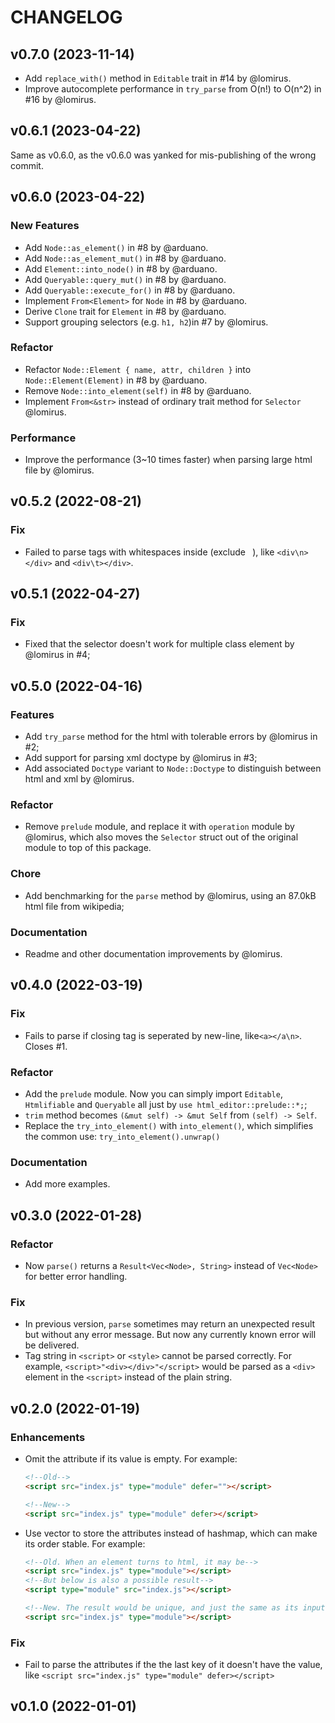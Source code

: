 # CHANGELOG

## v0.7.0 (2023-11-14)

- Add `replace_with()` method in `Editable` trait in #14 by @lomirus.
- Improve autocomplete performance in `try_parse` from O(n!) to O(n^2) in #16 by @lomirus.

## v0.6.1 (2023-04-22)

Same as v0.6.0, as the v0.6.0 was yanked for mis-publishing of the wrong commit.

## v0.6.0 (2023-04-22)

### New Features

- Add `Node::as_element()` in #8 by @arduano.
- Add `Node::as_element_mut()` in #8 by @arduano.
- Add `Element::into_node()` in #8 by @arduano.
- Add `Queryable::query_mut()` in #8 by @arduano.
- Add `Queryable::execute_for()` in #8 by @arduano.
- Implement `From<Element>` for `Node` in #8 by @arduano.
- Derive `Clone` trait for `Element` in #8 by @arduano.
- Support grouping selectors (e.g. `h1, h2`)in #7 by @lomirus.

### Refactor

- Refactor `Node::Element { name, attr, children }` into `Node::Element(Element)` in #8 by @arduano.
- Remove `Node::into_element(self)` in #8 by @arduano.
- Implement `From<&str>` instead of ordinary trait method for `Selector` @lomirus.

### Performance

- Improve the performance (3~10 times faster) when parsing large html file by @lomirus.

## v0.5.2 (2022-08-21)

### Fix

- Failed to parse tags with whitespaces inside (exclude ` `), like `<div\n></div>` and `<div\t></div>`.

## v0.5.1 (2022-04-27)

### Fix

- Fixed that the selector doesn't work for multiple class element by @lomirus in #4;

## v0.5.0 (2022-04-16)

### Features

- Add `try_parse` method for the html with tolerable errors by @lomirus in #2;
- Add support for parsing xml doctype by @lomirus in #3;
- Add associated `Doctype` variant to `Node::Doctype` to distinguish between html and xml by @lomirus. 

### Refactor

- Remove `prelude` module, and replace it with `operation` module by @lomirus, which also moves the `Selector` struct out of the original module to top of this package.

### Chore

- Add benchmarking for the `parse` method by @lomirus, using an 87.0kB html file from wikipedia;

### Documentation

- Readme and other documentation improvements by @lomirus.

## v0.4.0 (2022-03-19)

### Fix

- Fails to parse if closing tag is seperated by new-line, like`<a></a\n>`. Closes #1.

### Refactor

- Add the `prelude` module. Now you can simply import `Editable`, `Htmlifiable` and `Queryable` all just by `use html_editor::prelude::*;`;
- `trim` method becomes `(&mut self) -> &mut Self` from `(self) -> Self`.
- Replace the `try_into_element()` with `into_element()`, which simplifies the common use: `try_into_element().unwrap()`

### Documentation

- Add more examples.

## v0.3.0 (2022-01-28)

### Refactor

- Now `parse()` returns a `Result<Vec<Node>, String>` instead of `Vec<Node>` for better error handling.

### Fix

- In previous version, `parse` sometimes may return an unexpected result but without any error message. But now any currently known error will be delivered.
- Tag string in `<script>` or `<style>` cannot be parsed correctly. For example, `<script>"<div></div>"</script>` would be parsed as a `<div>` element in the `<script>` instead of the plain string.

## v0.2.0 (2022-01-19)

### Enhancements

- Omit the attribute if its value is empty. For example:
  ```html
  <!--Old-->
  <script src="index.js" type="module" defer=""></script>

  <!--New-->
  <script src="index.js" type="module" defer></script>
  ```

- Use vector to store the attributes instead of hashmap, which can make its order stable. For example:
  ```html
  <!--Old. When an element turns to html, it may be-->
  <script src="index.js" type="module"></script>
  <!--But below is also a possible result-->
  <script type="module" src="index.js"></script>

  <!--New. The result would be unique, and just the same as its input-->
  <script src="index.js" type="module"></script>
  ```

### Fix

- Fail to parse the attributes if the the last key of it doesn't have the value, like `<script src="index.js" type="module" defer></script>`

## v0.1.0 (2022-01-01)
